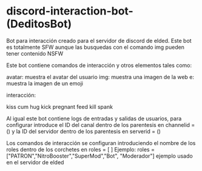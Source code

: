 # discord-interaction-bot-(DeditosBot)
Bot para interacción creado para el servidor de discord de elded.
Este bot es totalmente SFW aunque las busquedas con el comando img pueden tener contenido NSFW



Este bot contiene comandos de interacción y otros elementos tales como: 


avatar: muestra el avatar del usuario
img: muestra una imagen de la web 
e: muestra la imagen de un emoji

interacción:

kiss
cum
hug
kick
pregnant
feed
kill
spank

Al igual este bot contiene logs de entradas y salidas de usuarios, para configurar introduce el ID del canal dentro de los parentesis en channelid = () y la ID del servidor dentro de los parentesis en serverid = ()

Los comandos de interacción se configuran introduciendo el nombre de los roles dentro de los corchetes en roles = [ ] 
  Ejemplo:
    roles = ["PATRON","NitroBooster","SuperMod","Bot", "Moderador"]
      ejemplo usado en el servidor de elded
